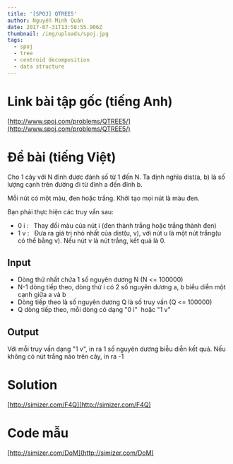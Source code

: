 ```yaml
---
title: '[SPOJ] QTREE5'
author: Nguyễn Minh Quân
date: 2017-07-31T13:58:55.906Z
thumbnail: /img/uploads/spoj.jpg
tags:
  - spoj
  - tree
  - centroid decomposition
  - data structure
---
```

# Link bài tập gốc (tiếng Anh)

[http://www.spoj.com/problems/QTREE5/](http://www.spoj.com/problems/QTREE5/)

# Đề bài (tiếng Việt)

Cho 1 cây với N đỉnh được đánh số từ 1 đến N. Ta định nghĩa dist(a, b) là số lượng cạnh trên đường đi từ đỉnh a đến đỉnh b.

Mỗi nút có một màu, đen hoặc trắng. Khởi tạo mọi nút là màu đen.

Bạn phải thực hiện các truy vấn sau:

* 0 i :   Thay đổi màu của nút i (đen thành trắng hoặc trắng thành đen)
* 1 v :   Đưa ra giá trị nhỏ nhất của dist(u, v), với nút u là một nút trắng(u có thể bằng v). Nếu nút v là nút trắng, kết quả là 0.

## Input

* Dòng thứ nhất chứa 1 số nguyên dương N (N <= 100000)
* N-1 dòng tiếp theo, dòng thứ i có 2 số nguyên dương a, b biểu diễn một cạnh giữa a và b
* Dòng tiếp theo là số nguyên dương Q là số truy vấn (Q <= 100000)
* Q dòng tiếp theo, mỗi dòng có dạng "0 i"  hoặc "1 v"

## Output

Với mỗi truy vấn dạng "1 v", in ra 1 số nguyên dương biễu diễn kết quả. Nếu không có nút trắng nào trên cây, in ra -1

# Solution

[http://simizer.com/F4Q](http://simizer.com/F4Q)

# Code mẫu

[http://simizer.com/DoM](http://simizer.com/DoM)
